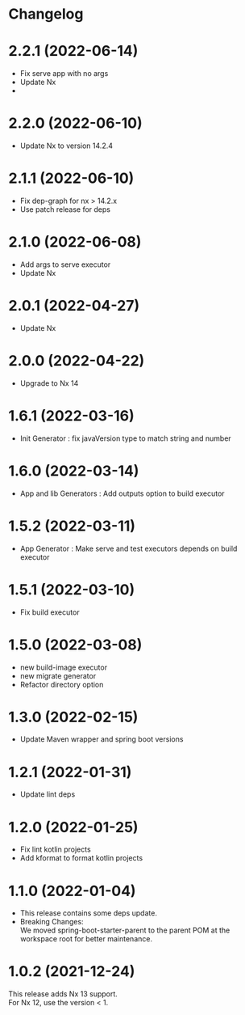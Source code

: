# Changelog

# 2.2.1 (2022-06-14)

- Fix serve app with no args
- Update Nx
-

# 2.2.0 (2022-06-10)

- Update Nx to version 14.2.4

# 2.1.1 (2022-06-10)

- Fix dep-graph for nx > 14.2.x
- Use patch release for deps

# 2.1.0 (2022-06-08)

- Add args to serve executor
- Update Nx

# 2.0.1 (2022-04-27)

- Update Nx

# 2.0.0 (2022-04-22)

- Upgrade to Nx 14

# 1.6.1 (2022-03-16)

- Init Generator : fix javaVersion type to match string and number

# 1.6.0 (2022-03-14)

- App and lib Generators : Add outputs option to build executor

# 1.5.2 (2022-03-11)

- App Generator : Make serve and test executors depends on build executor

# 1.5.1 (2022-03-10)

- Fix build executor

# 1.5.0 (2022-03-08)

- new build-image executor
- new migrate generator
- Refactor directory option

# 1.3.0 (2022-02-15)

- Update Maven wrapper and spring boot versions

# 1.2.1 (2022-01-31)

- Update lint deps

# 1.2.0 (2022-01-25)

- Fix lint kotlin projects
- Add kformat to format kotlin projects

# 1.1.0 (2022-01-04)

- This release contains some deps update.
- Breaking Changes:  
  We moved spring-boot-starter-parent to the parent POM at the workspace root for better maintenance.

# 1.0.2 (2021-12-24)

This release adds Nx 13 support.  
For Nx 12, use the version < 1.
